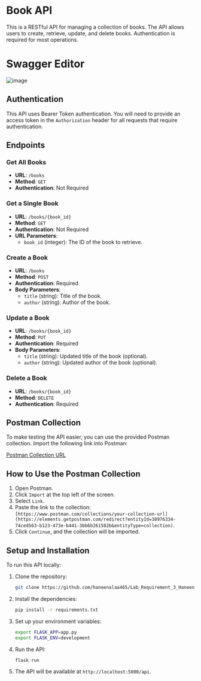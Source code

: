 # Book API

This is a RESTful API for managing a collection of books. The API allows users to create, retrieve, update, and delete books. Authentication is required for most operations.

# Swagger Editor
![image](https://github.com/user-attachments/assets/3f90d14b-23c5-48ae-b823-4bd3ab1fec60)


## Authentication

This API uses Bearer Token authentication. You will need to provide an access token in the `Authorization` header for all requests that require authentication.

## Endpoints

### Get All Books
- **URL**: `/books`
- **Method**: `GET`
- **Authentication**: Not Required

### Get a Single Book
- **URL**: `/books/{book_id}`
- **Method**: `GET`
- **Authentication**: Not Required
- **URL Parameters**: 
  - `book_id` (integer): The ID of the book to retrieve.

### Create a Book
- **URL**: `/books`
- **Method**: `POST`
- **Authentication**: Required
- **Body Parameters**:
  - `title` (string): Title of the book.
  - `author` (string): Author of the book.

### Update a Book
- **URL**: `/books/{book_id}`
- **Method**: `PUT`
- **Authentication**: Required
- **Body Parameters**:
  - `title` (string): Updated title of the book (optional).
  - `author` (string): Updated author of the book (optional).

### Delete a Book
- **URL**: `/books/{book_id}`
- **Method**: `DELETE`
- **Authentication**: Required

## Postman Collection

To make testing the API easier, you can use the provided Postman collection. Import the following link into Postman:

[Postman Collection URL](https://elements.getpostman.com/redirect?entityId=38976334-74ced563-b123-473e-b441-3bb6b261582b&entityType=collection)

## How to Use the Postman Collection

1. Open Postman.
2. Click `Import` at the top left of the screen.
3. Select `Link`.
4. Paste the link to the collection: `[https://www.postman.com/collections/your-collection-url](https://elements.getpostman.com/redirect?entityId=38976334-74ced563-b123-473e-b441-3bb6b261582b&entityType=collection)`.
5. Click `Continue`, and the collection will be imported.

## Setup and Installation

To run this API locally:

1. Clone the repository:
   ```bash
   git clone https://github.com/haneenalaa465/Lab_Requirement_3_Haneen_Alaa_202201463.git

2. Install the dependencies:
   ```bash
   pip install -r requirements.txt
3. Set up your environment variables:
   ```bash
   export FLASK_APP=app.py
   export FLASK_ENV=development
4. Run the API:
   ```bash
   flask run
5. The API will be available at `http://localhost:5000/api`. 
